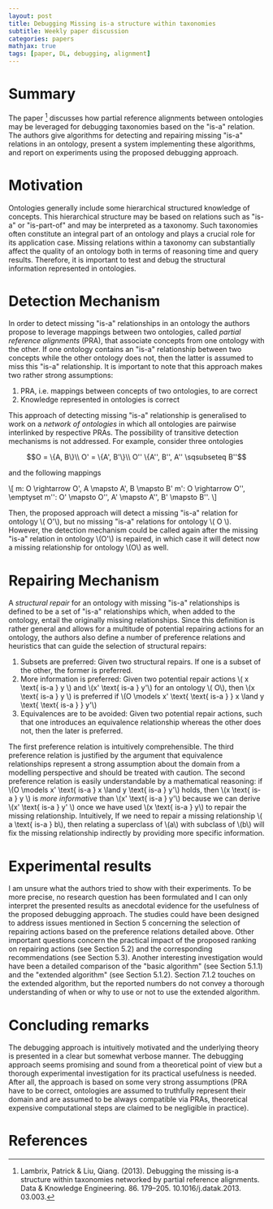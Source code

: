 ```yaml
---
layout: post
title: Debugging Missing is-a structure within taxonomies
subtitle: Weekly paper discussion
categories: papers
mathjax: true
tags: [paper, DL, debugging, alignment]
---
```


# Summary

The paper [^fn1] discusses how partial reference alignments between ontologies may be leveraged for debugging taxonomies based on the "is-a" relation. The authors give algorithms for detecting and repairing missing "is-a" relations in an ontology, present a system implementing these algorithms, and report on experiments using the proposed debugging approach.

# Motivation 

Ontologies generally include some hierarchical structured knowledge of concepts. This hierarchical structure may be based on relations such as "is-a" or "is-part-of" and may be interpreted as a taxonomy. Such taxonomies often constitute an integral part of an ontology and plays a crucial role for its application case. Missing relations within a taxonomy can substantially affect the quality of an ontology both in terms of reasoning time and query results. Therefore, it is important to test and debug the structural information represented in ontologies.

# Detection Mechanism

In order to detect missing "is-a" relationships in an ontology the authors propose to leverage mappings between two ontologies, called _partial reference alignments_ (PRA), that associate concepts from one ontology with the other. If one ontology contains an "is-a" relationship between two concepts while the other ontology does not, then the latter is assumed to miss this "is-a" relationship. It is important to note that this approach makes two rather strong assumptions:

1. PRA, i.e. mappings between concepts of two ontologies, to are correct
2. Knowledge represented in ontologies is correct

This approach of detecting missing "is-a" relationship is generalised to work on a _network of ontologies_ in which all ontologies are pairwise interlinked by respective PRAs. The possibility of transitive detection mechanisms is not addressed. For example, consider three ontologies

$$O = \{A, B\}\\
O' = \{A', B'\}\\
O'' \{A'', B'', A'' \sqsubseteq B''$$

and the following mappings

\\[
m: O \rightarrow O', A \mapsto A', B \mapsto B'
m': O \rightarrow O'', \emptyset
m'': O' \mapsto O'', A' \mapsto A'', B' \mapsto B''.
\\]

Then, the proposed approach will detect a missing "is-a" relation for ontology \\( O'\\), but no missing "is-a" relations for ontology \\( O \\). However, the detection mechanism could be called again after the missing "is-a" relation in ontology \\(O'\\) is repaired, in which case it will detect now a missing relationship for ontology \\(O\\) as well.

# Repairing Mechanism

A _structural repair_ for an ontology with missing "is-a" relationships is defined to be a set of "is-a" relationships which, when added to the ontology, entail the originally missing relationships. Since this definition is rather general and allows for a multitude of potential repairing actions for an ontology, the authors also define a number of preference relations and heuristics that can guide the selection of structural repairs:

1. Subsets are preferred: Given two structural repairs. If one is a subset of the other, the former is preferred.
2. More information is preferred: Given two potential repair actions \\( x \text{ is-a } y \\) and \\(x' \text{ is-a } y'\\) for an ontology \\( O\\), then \\(x \text{ is-a } y \\) is preferred if \\(O \models x' \text{ \text{ is-a } } x \land y \text{ \text{ is-a } } y'\\)
3. Equivalences are to be avoided: Given two potential repair actions, such that one introduces an equivalence relationship whereas the other does not, then the later is preferred.

The first preference relation is intuitively comprehensible. The third preference relation is justified by the argument that equivalence relationships represent a strong assumption about the domain from a modelling perspective and should be treated with caution. The second preference relation is easily understandable by a mathematical reasoning: if \\(O \models x' \text{ is-a } x \land y \text{ is-a } y'\\) holds, then \\(x \text{ is-a } y \\) is _more informative_ than \\(x' \text{ is-a } y'\\) because we can derive \\(x' \text{ is-a } y' \\) once we have used \\(x \text{ is-a } y\\) to repair the missing relationship. Intuitively, If we need to repair a missing relationship \\( a \text{ is-a } b\\), then relating a superclass of \\(a\\) with subclass of \\(b\\) will fix the missing relationship indirectly by providing more specific information.


# Experimental results

I am unsure what the authors tried to show with their experiments. To be more precise, no research question has been formulated and I can only interpret the presented results as anecdotal evidence for the usefulness of the proposed debugging approach. The studies could have been designed to address issues mentioned in Section 5 concerning the selection of repairing actions based on the preference relations detailed above. Other important questions concern the practical impact of the proposed ranking on repairing actions (see Section 5.2) and the corresponding recommendations (see Section 5.3). Another interesting investigation would have been a detailed comparison of the "basic algorithm" (see Section 5.1.1) and the "extended algorithm" (see Section 5.1.2). Section 7.1.2 touches on the extended algorithm, but the reported numbers do not convey a thorough understanding of when or why to use or not to use the extended algorithm.

# Concluding remarks

The debugging approach is intuitively motivated and the underlying theory is presented in a clear but somewhat verbose manner. The debugging approach seems promising and sound from a theoretical point of view but a thorough experimental investigation for its practical usefulness is needed. After all, the approach is based on some very strong assumptions (PRA have to be correct, ontologies are assumed to truthfully represent their domain and are assumed to be always compatible via PRAs, theoretical expensive computational steps are claimed to be negligible in practice). 

# References

[^fn1]: Lambrix, Patrick & Liu, Qiang. (2013). Debugging the missing is-a structure within taxonomies networked by partial reference alignments. Data & Knowledge Engineering. 86. 179–205. 10.1016/j.datak.2013.    03.003.
